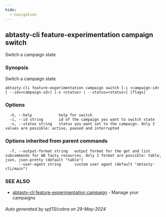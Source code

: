 ```yaml
---
hide:
  - navigation
---
```

## abtasty-cli feature-experimentation campaign switch

Switch a campaign state

### Synopsis

Switch a campaign state

```
abtasty-cli feature-experimentation campaign switch [-i <campaign-id> | --id=<campaign-id>] [-s <status> | --status=<status>] [flags]
```

### Options

```
  -h, --help            help for switch
  -i, --id string       id of the campaign you want to switch state
  -s, --status string   status you want set to the campaign. Only 3 values are possible: active, paused and interrupted
```

### Options inherited from parent commands

```
  -f, --output-format string   output format for the get and list subcommands for AB Tasty resources. Only 3 format are possible: table, json, json-pretty (default "table")
      --user-agent string      custom user agent (default "abtasty-cli/main")
```

### SEE ALSO

* [abtasty-cli feature-experimentation campaign](abtasty-cli_feature-experimentation_campaign.md)	 - Manage your campaigns

###### Auto generated by spf13/cobra on 29-May-2024
